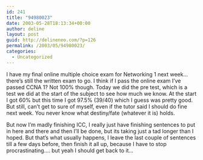 ```yaml
---
id: 241
title: "94980023"
date: 2003-05-28T18:13:34+00:00
author: deline
layout: post
guid: http://delineneo.com/?p=126
permalink: /2003/05/94980023/
categories:
  - Uncategorized
---
```

I have my final online multiple choice exam for Networking 1 next week&#8230; there&#8217;s still the written exam to go. I think if I pass the online exam I&#8217;ve passed CCNA 1? Not 100% though. Today we did the pre test, which is a test we did at the start of the subject to see how much we know. At the start I got 60% but this time I got 97.5% (39/40) which I guess was pretty good. But still, can&#8217;t get to sure of myself, even if the tutor said I should do fine next week. You never know what destiny/fate (whatever it is) holds.
  
But now I&#8217;m madly finishing ICC, I really just have finishing sentences to put in here and there and then I&#8217;ll be done, but its taking just a tad longer than I hoped. But that&#8217;s what usually happens, I leave the last couple of sentences till a few days before, then finish it all up, because I have to stop procrastinating&#8230;. but yeah I should get back to it&#8230;